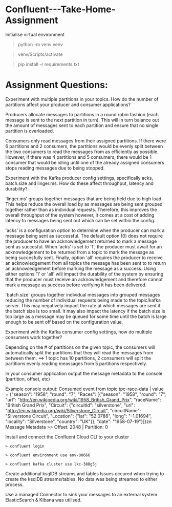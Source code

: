 # Confluent---Take-Home-Assignment

Initialise virtual environment
    
  > python -m venv venv

  > venv/Scripts/activate

  > pip install -r requirements.txt


# Assignment Questions:

Experiment with multiple partitions in your topics. How do the number of partitions affect your producer and
consumer applications?

  Producers allocate messages to partitions in a round robin fashion (each message is sent to the next partition in turn). 
  This will in turn balance out the amount of messages sent to each partition and ensure that no single partition is 
  overloaded.
  
  Consumers only read messages from their assigned partitions. If there were 6 partitions and 2 consumers, the partitions
  would be evenly split between the two consumers to read the messages from as efficiently as possible. However, if there
  was 4 partitions and 5 consumers, there would be 1 consumer that would be idling until one of the already assigned consumers
  stops reading messages due to being stopped.


Experiment with the Kafka producer config settings, specifically acks, batch.size and linger.ms. How do these affect
throughput, latency and durability?

  'linger.ms' groups together messages that are being held due to high load. This helps reduce the overall load by as
  messages are being sent grouped together rather than as individual requests. Therefore, this improves the overall
  throughput of the system however, it comes at a cost of adding latency to messages being sent out which can be set
  within the config.

  'acks' is a configuration option to determine when the producer can mark a message being sent as successful. The 
  default option (0) does not require the producer to have an acknowledgement returned to mark a message sent as succesful.
  When 'acks' is set to '1', the producer must await for an acknowledgement to be returned from a topic to mark the 
  message as being succesfully sent. Finally, option 'all' requires the producer to receive an acknowledgement from all
  topics the message has been sent to to return an acknowledgement before marking the message as a success. Using either
  options '1' or 'all' will impact the durability of the system by ensuring that the producer must receive an acknowledgement 
  and therefore cannot mark a message as success before verifying it has been delivered.

  'batch.size' groups together individual messages into grouped messages reducing the number of individual requests being 
  made to the topic/kafka server. This may negatively impact the rate at which messages are sent if the batch size is 
  too small. It may also impact the latency if the batch size is too large as a message may be queued for some time
  until the batch is large enough to be sent off based on the configuration value.


Experiment with the Kafka consumer config settings, how do multiple consumers work together?

  Depending on the # of partitions on the given topic, the consumers will automatically split the partitions that they
  will read the messages from between them. ==> 1 topic has 10 partitions, 2 consumers will split the partitions evenly
  reading meassages from 5 partitions respectively. 


In your consumer application output the message metadata to the console (partition, offset, etc)

  Example console output:
    Consumed event from topic tpc-race-data | value = {"season": "1958", "round": "7", "Races": 
    [{"season": "1958", "round": "7", "url": "http://en.wikipedia.org/wiki/1958_British_Grand_Prix", "raceName": 
    "British Grand Prix", "Circuit": {"circuitId": "silverstone", "url": "http://en.wikipedia.org/wiki/Silverstone_Circuit", 
    "circuitName": "Silverstone Circuit", "Location": {"lat": "52.0786", "long": "-1.01694", "locality": "Silverstone", 
    "country": "UK"}}, "date": "1958-07-19"}]}zn
    Message Metadata >> Offset: 2048 | Partition: 0


Install and connect the Confluent Cloud CLI to your cluster
    
    > confluent login

    > confluent environment use env-00666

    > confluent kafka cluster use lkc-388g5j


Create additional ksqlDB streams and tables
Issues occured when trying to create the ksqlDB streams/tables. No data was being streamed to either process.

Use a managed Connector to sink your messages to an external system
ElasticSearch & Kibana was utilised.
